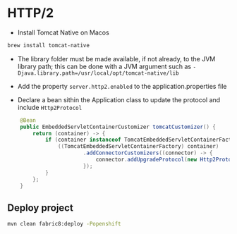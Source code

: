 # HTTP/2

- Install Tomcat Native on Macos
```bash
brew install tomcat-native
```

- The library folder must be made available, if not already, to the JVM library
  path; this can be done with a JVM argument such as
  `-Djava.library.path=/usr/local/opt/tomcat-native/lib`


- Add the property `server.http2.enabled` to the application.properties file

- Declare a bean sithin the Application class to update the protocol and include `Http2Protocol`
```java
	@Bean
	public EmbeddedServletContainerCustomizer tomcatCustomizer() {
		return (container) -> {
			if (container instanceof TomcatEmbeddedServletContainerFactory) {
				((TomcatEmbeddedServletContainerFactory) container)
						.addConnectorCustomizers((connector) -> {
							connector.addUpgradeProtocol(new Http2Protocol());
						});
			}
		};
	}
```

## Deploy project
```bash
mvn clean fabric8:deploy -Popenshift 
```